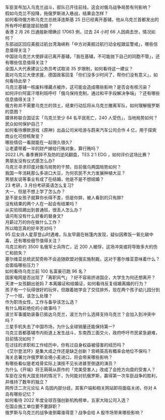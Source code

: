车臣宣布加入乌克兰战斗，部队已开往前线，这会对俄乌战争局势有何影响？  
假如乌克兰不投降，拖俄罗斯进入巷战，结果会怎样？  
如何看待俄方称乌克兰总统泽连斯基 25 日已经离开基辅，他从乌克兰首都发出的所有呼吁都是提前拍摄？  
香港 2 月 26 日通报新增确诊 17063 例，过去 24 小时 66 人因病去世，情况如何？  
东部战区回应美舰过航台湾海峡称「中方对美舰过航行动全程跟监警戒」，哪些信息值得关注？  
中国驻乌克兰大使辟谣已离开基辅，「我在基辅，不可能抛下自己的同胞不管」，还有哪些信息值得关注？  
全国人大代表建议公务员考试取消 35 岁限制，如何看待这一建议？  
面对乌克兰大使求援，德国政客回复「你们没多少时间了，帮你们没有意义」，如何看待此举？  
乌克兰基辅一核废料埋藏点被炸，这可能会造成哪些影响？是否会有核污染？  
如何评价阿富汗塔利班呼吁「俄乌保持克制，通过和平手段解决争端」？还有哪些信息值得关注？  
俄方称并不需要乌克兰的领土，结束行动后将从乌克兰撤离军队，如何理解俄罗斯的意图？  
媒体称联合国证实「乌克兰至少 64 名平民死亡，240 人受伤」，当地局势如何？民众如何保护自己？  
如何看待爆款游戏《原神》出品公司米哈游与蔚来汽车公司合作 4 亿，用于探索商业化可控核聚变？  
哪些情侣一看就能在一起很久很久?  
让老婆带着一半的财产嫁给行贿对象，算行贿吗？  
2022 LPL 春季赛猝不及防的逆风翻盘，TES 2:1 EDG ，如何评价这场比赛？  
男朋友没有仪式感怎么办?  
乌克兰寻求印度对俄乌局势的干预，目前俄乌两国局势如何？  
我国一年消耗那么多进口大豆，为何农民不大力发展种植大豆？  
男朋友说等事业有成了在结婚，他是不是不想结婚？  
23 考研，3 月份考研英语怎么复习?  
大一，但是不想上学了怎么办？  
是不是女孩子就算你长得不差，但是你胖，被人看到的只有胖?  
没有结果的两个人在一起会有结果吗？  
从实验班踢出到普通班，很丢人怎么办？  
请问有没有什么好看的替身文?  
月薪过万的你在做什么工作？  
所以暗恋真的好辛苦对吗？  
95 后女诗人星芽登山时遇难，队友早晨在帐篷内发现，疑似因煮饭一氧化碳中毒，还有哪些细节值得关注？  
乌克兰称约 3500 名俄军士兵阵亡，近 200 人被俘，这场冲突或将导致多大的伤亡和损失？  
塞尔维亚总统武契奇称不会追随欧盟对俄实施制裁，这对于塞尔维亚意味着什么？会面临哪些压力？  
如何看待乌克兰前 100 名富豪已跑 96 名？  
国家电网是否出现了「离职风气」？好不容易挤进国企，大学生为何还想离开？  
天津一女孩翻出爸妈 7 本离婚证和结婚证，如何看待反复结婚离婚的行为？  
孩子有一个玩得很好的玩伴，但跟着她学会了交往排外，现在两个孩子幼儿园分到了一个班，该怎么处理？  
作为职场女性，工作与备孕该怎么选？  
有什么精彩绝伦的小故事吗？  
波兰军事援助装备已抵达乌克兰，波兰为什么选择支持乌克兰？会加入到冲突中吗？  
三星手机失去了中国市场，为什么全球销量还能保持第一?  
乌克兰首都基辅市内街道上发生战斗，东南西三面交火，政府呼吁市民紧急避难，目前情况如何？  
在过往的求职和工作经历中，你有过自身权益被侵害的经历吗？  
《艾尔登法环》是集大成之作还是缺乏创新？宫崎英高有概率会地位不保吗？  
海关总署允许俄罗斯全境小麦进口，将会带来哪些影响？  
有哪些看似是老戏骨实际上演技不见长进甚至倒退的演员？  
为什么《开端》将王萌萌从原作的「完美受害人」改成了会抢方向盘的受害人？  
车臣在没有大国支持的情况下，为何能对抗俄罗斯，赢得第一次车臣战争的胜利，并维持了数年的独立？  
网传泛二次元论坛 A 岛因内部分歧，其客户端和相关网站即将面临关闭，你对 A 岛有哪些记忆？  
如何看待 2022 年度全球百强创新机构榜单，五家大陆公司入选？  
在国企施工单位要不要辞职？  
俄罗斯与乌克兰的战争谁倒霉谁得意？战争会给 A 股市场带来哪些影响？  
